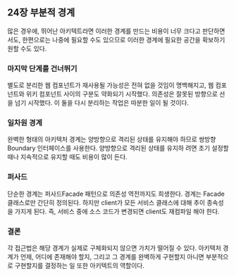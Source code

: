 ## 24장 부분적 경계

많은 경우에, 뛰어난 아키텍트라면 이러한 경계를 만드는 비용이 너무 크다고 판단하면서도, 한편으로는 나중에 필요할 수도 있으므로 이러한 경계에 필요한 공간을 확보하기 원할 수도 있다.

### 마지막 단계를 건너뛰기

별도로 분리한 웹 컴포넌트가 재사용될 가능성은 전혀 없을 것임이 명백해지고, 웹 컴포넌트와 위키 컴포넌트 사이의 구분도 약화되기 시작했다. 의존성은 잘못된 방향으로 선을 넘기 시작했다.
이 둘을 다시 분리하는 작업은 따분한 일이 될 것이다.

### 일차원 경계

완벽한 형태의 아키텍처 경계는 양방향으로 격리된 상태를 유지해야 하므로 쌍방향 Boundary 인터페이스를 사용한다. 양방향으로 격리된 상태를 유지하 려면 초기 설정할 때나 지속적으로 유지할 때도 비용이 많이 든다.

### 퍼사드

단순한 경계는 퍼사드Facade 패턴으로 의존성 역전까지도 희생한다. 경계는 Facade 클래스로만 간단히 정의된다.
하지만 client가 모든 서비스 클래스에 대해 추이 종속성을 가지게 된다. 즉, 서비스 중에 소스 코드가 변경되면 client도 재컴파일 해야 한다.

### 결론

각 접근법은 해당 경계가 실제로 구체화되지 않으면 가치가 떨어질 수 있다.
아키텍처 경계가 언제, 어디에 존재해야 할지, 그리고 그 경계를 완벽하게 구현할지 아니면 부분적으로 구현할지를 결정하는 일 또한 아키텍트의 역할이다.
